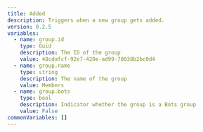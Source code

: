 ```yaml
---
title: Added
description: Triggers when a new group gets added.
version: 0.2.5
variables:
  - name: group.id
    type: Guid
    description: The ID of the group
    value: 48cdafcf-92e7-420e-ad99-70038b2bc0d4
  - name: group.name
    type: string
    description: The name of the group
    value: Members
  - name: group.bots
    type: bool
    description: Indicator whether the group is a Bots group
    value: False
commonVariables: []
---
```

